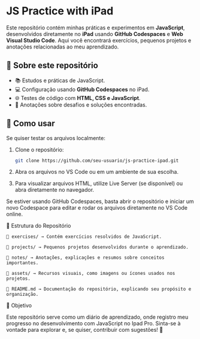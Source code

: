 # JS Practice with iPad  

Este repositório contém minhas práticas e experimentos em **JavaScript**, desenvolvidos diretamente no **iPad** usando **GitHub Codespaces** e **Web Visual Studio Code**. Aqui você encontrará exercícios, pequenos projetos e anotações relacionadas ao meu aprendizado.  

## 📌 Sobre este repositório  

- 📚 Estudos e práticas de JavaScript.  
- 💻 Configuração usando **GitHub Codespaces** no iPad.  
- 🌐 Testes de código com **HTML, CSS e JavaScript**.  
- 📝 Anotações sobre desafios e soluções encontradas.  

## 🚀 Como usar  

Se quiser testar os arquivos localmente:  

1. Clone o repositório:  
   ```sh
   git clone https://github.com/seu-usuario/js-practice-ipad.git

2.	Abra os arquivos no VS Code ou em um ambiente de sua escolha.
   
3.	Para visualizar arquivos HTML, utilize Live Server (se disponível) ou abra diretamente no navegador.

Se estiver usando GitHub Codespaces, basta abrir o repositório e iniciar um novo Codespace para editar e rodar os arquivos diretamente no VS Code online.

📂 Estrutura do Repositório

	📁 exercises/ → Contém exercícios resolvidos de JavaScript.
 
	📁 projects/ → Pequenos projetos desenvolvidos durante o aprendizado.
 
	📁 notes/ → Anotações, explicações e resumos sobre conceitos importantes.
 
	📁 assets/ → Recursos visuais, como imagens ou ícones usados nos projetos.
 
	📄 README.md → Documentação do repositório, explicando seu propósito e organização.

🎯 Objetivo

Este repositório serve como um diário de aprendizado, onde registro meu progresso no desenvolvimento com JavaScript no Ipad Pro.
Sinta-se à vontade para explorar e, se quiser, contribuir com sugestões! 🚀

